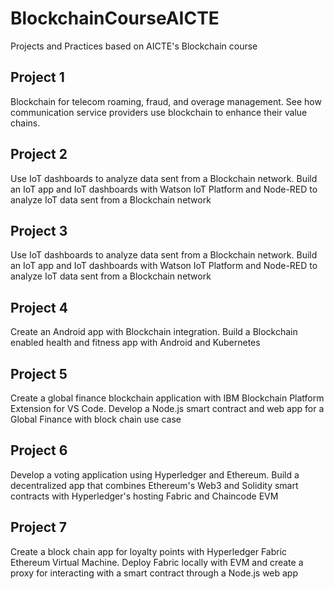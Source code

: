 # BlockchainCourseAICTE
Projects and Practices based on AICTE's Blockchain course


## Project 1
Blockchain for telecom roaming, fraud, and overage management. See how communication service providers use blockchain to enhance their value chains.

## Project 2
Use IoT dashboards to analyze data sent from a Blockchain network. Build an IoT app and IoT dashboards with Watson IoT Platform and Node-RED to analyze IoT data sent from a Blockchain network

## Project 3
Use IoT dashboards to analyze data sent from a Blockchain network. Build an IoT app and IoT dashboards with Watson IoT Platform and Node-RED to analyze IoT data sent from a Blockchain network

## Project 4
Create an Android app with Blockchain integration. Build a Blockchain enabled health and fitness app with Android and Kubernetes

## Project 5
Create a global finance blockchain application with IBM Blockchain Platform Extension for VS Code. Develop a Node.js smart contract and web app for a Global Finance with block chain use case

## Project 6
Develop a voting application using Hyperledger and Ethereum. Build a decentralized app that combines Ethereum's Web3 and Solidity smart contracts with Hyperledger's hosting Fabric and Chaincode EVM

## Project 7
Create a block chain app for loyalty points with Hyperledger Fabric Ethereum Virtual Machine. Deploy Fabric locally with EVM and create a proxy for interacting with a smart contract through a Node.js web app
